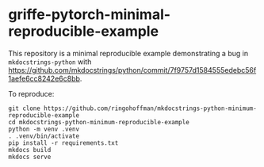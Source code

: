 # griffe-pytorch-minimal-reproducible-example

This repository is a minimal reproducible example demonstrating a bug in `mkdocstrings-python` with https://github.com/mkdocstrings/python/commit/7f9757d1584555edebc56f1aefe6cc8242e6c8bb.

To reproduce:

```
git clone https://github.com/ringohoffman/mkdocstrings-python-minimum-reproducible-example
cd mkdocstrings-python-minimum-reproducible-example
python -m venv .venv
. .venv/bin/activate
pip install -r requirements.txt
mkdocs build
mkdocs serve
```

